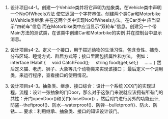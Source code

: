 1. 设计项目s4-1。创建一个Vehicle类并将它声明为抽象类。在Vehicle类中声明一个NoOfWheels方法 使它返回一个字符串值。创建两个类Car和Motorbike从Vehicle类继承 并在这两个类中实现NoOfWheels方法。在Car类中 应当显示“四轮车”信息 而在Motorbike类中应当显示“双轮车”信息。创建另一个带Main方法的测试类，在该类中创建Car和Motorbike的实例 并在控制台中显示消息。


2. 设计项目s4-2。定义一个接口，用于描述动物的生活习性，包含食性、捕食、分布区域、睡觉方式、群居方式等；接口里面包括属性和方法。
    例如：
    interface IHabit
    {
        void CatchFood();
        string food{get;set;}
        ……
    } 
    然后定义猫、老虎、狮子、大象等几个动物类来实现该接口；
    最后定义一个调用类，来运行程序，查看接口的使用情况。


3. 设计项目s4-3。抽象类、继承、接口综合：设计一个系统 XXX门的实现过程。流程：设计一张抽象的门Door，那么对于这张门来说就应该拥有所有门的共性：开门openDoor()和关门closeDoor() ，然后对门进行另外的功能设计,防盗--theftproof()、防水--waterproof()、防弹--bulletproof()、防火、防锈…… 要求：利用继承、抽象类、接口的知识设计该门。
